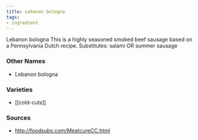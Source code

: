 ```yaml
---
title: Lebanon bologna
tags:
- ingredient
---
```

Lebanon bologna This is a highly seasoned smoked beef sausage based on a Pennsylvania Dutch recipe. Substitutes: salami OR summer sausage

### Other Names

* Lebanon bologna

### Varieties

* [[cold-cuts]]

### Sources
* http://foodsubs.com/MeatcureCC.html
